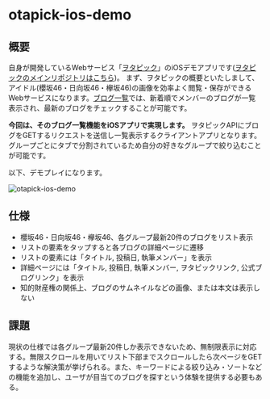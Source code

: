 # otapick-ios-demo

## 概要
自身が開発しているWebサービス「[ヲタピック](https://otapick.com)」のiOSデモアプリです([ヲタピックのメインリポジトリはこちら](https://github.com/kensan914/otapick))。
まず、ヲタピックの概要といたしまして、アイドル(櫻坂46・日向坂46・欅坂46)の画像を効率よく閲覧・保存ができるWebサービスになります。[ブログ一覧](https://otapick.com/blogs/1/)では、新着順でメンバーのブログが一覧表示され、最新のブログをチェックすることが可能です。

**今回は、そのブログ一覧機能をiOSアプリで実現します。**
ヲタピックAPIにブログをGETするリクエストを送信し一覧表示するクライアントアプリとなります。グループごとにタブで分割されているため自分の好きなグループで絞り込むことが可能です。

以下、デモプレイになります。


![otapick-ios-demo](https://user-images.githubusercontent.com/52157596/116464410-e9792400-a8a6-11eb-8b40-77b3382c69f7.gif)

## 仕様
- 櫻坂46・日向坂46・欅坂46、各グループ最新20件のブログをリスト表示
- リストの要素をタップすると各ブログの詳細ページに遷移
- リストの要素には「タイトル, 投稿日, 執筆メンバー」を表示
- 詳細ページには「タイトル, 投稿日, 執筆メンバー, ヲタピックリンク, 公式ブログリンク」を表示
- 知的財産権の関係上、ブログのサムネイルなどの画像、または本文は表示しない


## 課題
現状の仕様では各グループ最新20件しか表示できないため、無制限表示に対応する。無限スクロールを用いてリスト下部までスクロールしたら次ページをGETするような解決策が挙げられる。また、キーワードによる絞り込み・ソートなどの機能を追加し、ユーザが目当てのブログを探すという体験を提供する必要もある。
